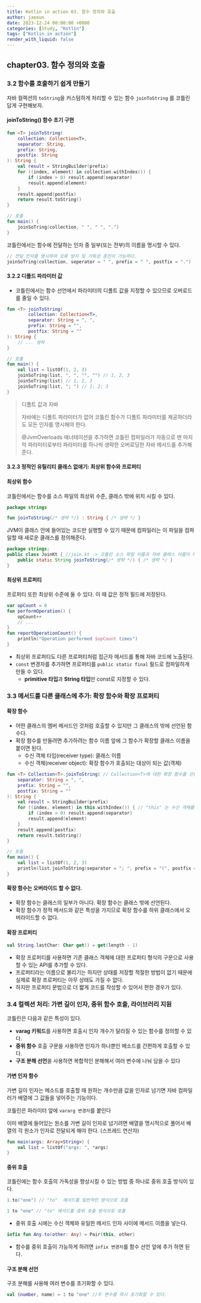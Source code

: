 ```yaml
---
title: Kotlin in action 03. 함수 정의와 호출
author: jaeeun
date: 2023-12-24 00:00:00 +0800
categories: [Study, "Kotlin"]
tags: ["Kotlin in action"]
render_with_liquid: false
---
```


## chapter03. 함수 정의와 호출

### 3.2 함수를 호출하기 쉽게 만들기

자바 컬렉션의 `toString`을 커스텀하게 처리할 수 있는 함수 `joinToString` 를 코틀린 답게 구현해보자.

#### joinToString() 함수 초기 구현

```kotlin
fun <T> joinToString(
    collection: Collection<T>,
    separator: String,
    prefix: String,
    postfix: String
): String {
    val result = StringBuilder(prefix)
    for ((index, element) in collection.withIndex()) {
        if (index > 0) result.append(separator)
        result.append(element)
    }
    result.append(postfix)
    return result.toString()
}

// 호출
fun main() {
    joinSoTring(collection, " ", " ", ".")
}
```

코틀린에서는 함수에 전달하는 인자 중 일부(또는 전부)의 이름을 명시할 수 있다.
```kotlin
// 전달 인자를 명시하여 오류 방지 및 가독성 증진이 가능하다.
joinSoTring(collection, seperator = " ", prefix = " ", postfix = ".")
```


#### 3.2.2 디폴드 파라미터 값

- 코틀린에서는 함수 선언에서 파라미터의 디폴트 값을 지정할 수 있으므로 오버로드를 줄일 수 있다.
```kotlin
fun <T> joinToString(
        collection: Collection<T>,
        separator: String = ", ",
        prefix: String = "",
        postfix: String = ""
): String {
    // ... 생략
}

// 호출
fun main() {
    val list = listOf(1, 2, 3)
    joinSoTring(list, ", ", "", "") // 1, 2, 3
    joinSoTring(list) // 1, 2, 3
    joinSoTring(list, "; ") // 1; 2; 3
}
```

> 디폴트 값과 자바
> 
> 자바에는 디폴트 파라미터가 없어 코틀린 함수가 디폴트 파라미터를 제공하더라도 모든 인자를 명시해야 한다.
> 
> @JvmOverloads 애너테이션을 추가하면 코틀린 컴파일러가 자동으로 맨 마지막 파라미터로부터 파라미터를 하나씩 생략한 오버로딩한 자바 메서드를 추가해준다.

#### 3.2.3 정적인 유틸리티 클래스 없애기: 최상위 함수와 프로퍼티

#### 최상위 함수

코틀린에서는 함수를 소스 파일의 최상위 수준, 클래스 밖에 위치 시킬 수 있다.
```kotlin
package strings

fun joinToString(/* 생략 */) : String { /* 생략 */ }
```

JVM이 클래스 안에 들어있는 코드만 실행할 수 있기 때문에 컴파일러는 이 파일을 컴파일할 때 새로운 클래스를 정의해준다.
```java
package strings;
public class JoinKt { //join.kt -> 코틀린 소스 파일 이름과 자바 클래스 이름이 대응된다.
    public static String joinToString(/* 생략 */) { /* 생략 */ }
}
```

#### 최상위 프로퍼티
프로퍼티 또한 최상위 수준에 둘 수 있다. 이 때 값은 정적 필드에 저장된다.

```kotlin
var opCount = 0
fun performOperation() {
    opCount++
    // ...
}
fun reportOperationCount() {
    println("Operation performed $opCount times")
}
```
- 최상위 프로퍼티도 다른 프로퍼티처럼 접근자 메서드를 통해 자바 코드에 노출된다.
- `const` 변경자를 추가하면 프로퍼티를 `public static final` 필드로 컴파일하게 만들 수 있다.
  - **primitive 타입**과 **String 타입**만 const로 지정할 수 있다.

### 3.3 메서드를 다른 클래스에 추가: 확장 함수와 확장 프로퍼티

#### 확장 함수
- 어떤 클래스의 멤버 메서드인 것처럼 호출할 수 있지만 그 클래스의 밖에 선언된 함수다.
- 확장 함수를 만들려면 추가하려는 함수 이름 앞에 그 함수가 확장할 클래스 이름을 붙이면 된다.
  - 수신 객체 타입(receiver type): 클래스 이름
  - 수신 객체(receiver object): 확장 함수가 호출되는 대상이 되는 값(객체)

```kotlin
fun <T> Collection<T>.joinToString( // Collection<T>에 대한 확장 함수를 선언
    separator: String = ", ",
    prefix: String = "",
    postfix: String = ""
): String {
    val result = StringBuilder(prefix)
    for ((index, element) in this.withIndex()) { // "this" 는 수신 객체를 기리킨다. 여기는 T 타입의 원소 컬렉션
        if (index > 0) result.append(separator)
        result.append(element)
    }
    result.append(postfix)
    return result.toString()
}

// 호출
fun main() {
    val list = listOf(1, 2, 3)
    println(list.joinToString(separator = "; ", prefix = "(", postfix = ")"))
}
```

#### 확장 함수는 오버라이드 할 수 없다.

- 확장 함수는 클래스의 일부가 아니다. 확장 함수는 클래스 밖에 선언된다.
- 확장 함수가 정적 메서드와 같은 특성을 가지므로 확장 함수를 하위 클래스에서 오버라이드할 수 없다.

#### 확장 프로퍼티

```kotlin
val String.lastChar: Char get() = get(length - 1)
```
- 확장 프로퍼티를 사용하면 기존 클래스 객체에 대한 프로퍼티 형식의 구문으로 사용할 수 있는 API를 추가할 수 있다.
- 프로퍼티라는 이름으로 불리기는 하지만 상태를 저장할 적절한 방법이 없기 때문에 실제로 확장 프로퍼티는 아무 상태도 가질 수 없다.
- 하지만 프로퍼티 문법으로 더 짧게 코드를 작성할 수 있어서 편한 경우가 있다.

### 3.4 컬렉션 처리: 가변 길이 인자, 중위 함수 호출, 라이브러리 지원

코틀린은 다음과 같은 특성이 있다.
- **varag 키워드**를 사용하면 호출시 인자 개수가 달라질 수 있는 함수를 정의할 수 있다. 
- **중위 함수** 호출 구문을 사용하면 인자가 하나뿐인 메소드를 간편하게 호출할 수 있다. 
- **구조 분해 선언**을 사용하면 복합적인 분해해서 여러 변수에 나눠 담을 수 있다

#### 가변 인자 함수
가변 길이 인자는 메소드를 호출할 때 원하는 개수만큼 값을 인자로 넘기면 자바 컴파일러가 배열에 그 값들을 넣어주는 기능이다.

코틀린은 파라미터 앞에 `vararg 변경자`를 붙인다

이미 배열에 들어있는 원소를 가변 길이 인자로 넘기려면 배열을 명시적으로 풀어서 배열의 각 원소가 인자로 전달되게 해야 한다. (스프레드 연산자)
```kotlin
fun main(args: Array<String>) {
    val list = listOf("args: ", *args)
}
```

#### 중위 호출
코틀린에는 함수 호출의 가독성을 향상시킬 수 있는 방법 중 하나로 중위 호출 방식이 있다.

```kotlin
1.to("one") // "to"  메서드를 일반적인 방식으로 호출

1 to "one" // "to" 메서드를 중위 호출 방식으로 호출
```
- 중위 호출 시에는 수신 객체와 유일한 메서드 인자 사이에 메서드 이름을 넣는다.

```kotlin
infix fun Any.to(other: Any) = Pair(this, other)
```
- 함수를 중위 호출이 가능하게 하려면 `infix 변경자`를 함수 선언 앞에 추가 하면 된다.

#### 구조 분해 선언
구조 분해를 사용해 여러 변수를 초기화할 수 있다.

```kotlin
val (number, name) = 1 to "one" //두 변수를 즉시 초기화할 수 있다.
```
